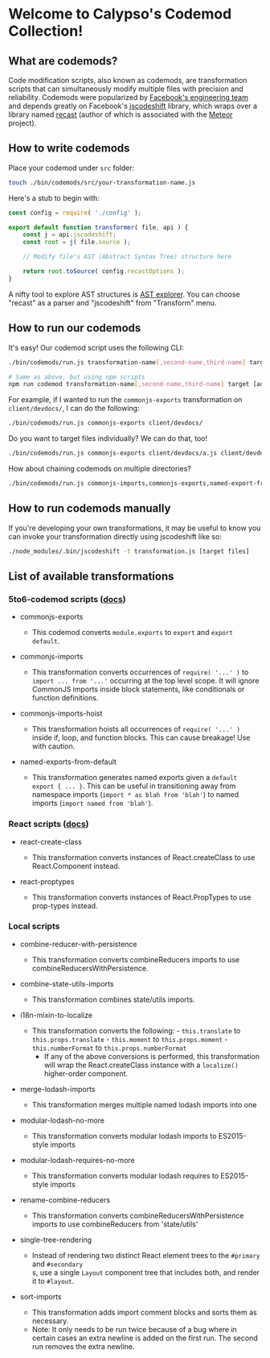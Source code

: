 # Welcome to Calypso's Codemod Collection!

## What are codemods?

Code modification scripts, also known as codemods, are transformation scripts that can simultaneously modify multiple files with precision and reliability. Codemods were popularized by [Facebook's engineering team](https://medium.com/@cpojer/effective-javascript-codemods-5a6686bb46fb) and depends greatly on Facebook's [jscodeshift](https://github.com/facebook/jscodeshift) library, which wraps over a library named [recast](https://github.com/benjamn/recast) (author of which is associated with the [Meteor](https://www.meteor.com/) project).

## How to write codemods

Place your codemod under `src` folder:
```bash
touch ./bin/codemods/src/your-transformation-name.js
```

Here's a stub to begin with:
```js
const config = require( './config' );

export default function transformer( file, api ) {
	const j = api.jscodeshift;
	const root = j( file.source );

	// Modify file's AST (Abstract Syntax Tree) structure here

	return root.toSource( config.recastOptions );
}
```

A nifty tool to explore AST structures is [AST explorer](https://astexplorer.net/).
You can choose "recast" as a parser and "jscodeshift" from "Transform" menu.

## How to run our codemods

It's easy! Our codemod script uses the following CLI:

```bash
./bin/codemods/run.js transformation-name[,second-name,third-name] target [additional targets]
```

```bash
# Same as above, but using npm scripts
npm run codemod transformation-name[,second-name,third-name] target [additional targets]
```

For example, if I wanted to run the `commonjs-exports` transformation on `client/devdocs/`, I can do the following:

```bash
./bin/codemods/run.js commonjs-exports client/devdocs/
```

Do you want to target files individually? We can do that, too!

```bash
./bin/codemods/run.js commonjs-exports client/devdocs/a.js client/devdocs/b.js client/devdocs/c.js
```

How about chaining codemods on multiple directories?

```bash
./bin/codemods/run.js commonjs-imports,commonjs-exports,named-export-from-default client/blocks/ client/components/
```

## How to run codemods manually

If you're developing your own transformations, it may be useful to know you can invoke your transformation directly using jscodeshift like so:

```bash
./node_modules/.bin/jscodeshift -t transformation.js [target files]
```

## List of available transformations

### 5to6-codemod scripts ([docs](https://github.com/5to6/5to6-codemod#transforms))

- commonjs-exports
	- This codemod converts `module.exports` to `export` and `export default`.

- commonjs-imports
	- This transformation converts occurrences of `require( '...' )` to `import ... from '...'` occurring at the top level scope. It will ignore CommonJS imports inside block statements, like conditionals or function definitions.

- commonjs-imports-hoist
	- This transformation hoists all occurrences of `require( '...' )` inside if, loop, and function blocks. This can cause breakage! Use with caution.

- named-exports-from-default
	- This transformation generates named exports given a `default export { ... }`. This can be useful in transitioning away from namespace imports (`import * as blah from 'blah'`) to named imports (`import named from 'blah'`).

### React scripts ([docs](https://github.com/reactjs/react-codemod))

- react-create-class
	- This transformation converts instances of React.createClass to use React.Component instead.

- react-proptypes
	- This transformation converts instances of React.PropTypes to use prop-types instead.

### Local scripts
- combine-reducer-with-persistence
	- This transformation converts combineReducers imports to use combineReducersWithPersistence.

- combine-state-utils-imports
	- This transformation combines state/utils imports.

- i18n-mixin-to-localize
  - This transformation converts the following:
		- `this.translate` to `this.props.translate`
		- `this.moment` to `this.props.moment`
		- `this.numberFormat` to `this.props.numberFormat`
	- If any of the above conversions is performed, this transformation will wrap the React.createClass instance with a `localize()` higher-order component.

- merge-lodash-imports
	- This transformation merges multiple named lodash imports into one

-	modular-lodash-no-more
	- This transformation converts modular lodash imports to ES2015-style imports

- modular-lodash-requires-no-more
	- This transformation converts modular lodash requires to ES2015-style imports

- rename-combine-reducers
	- This transformation converts combineReducersWithPersistence imports to use combineReducers from 'state/utils'

- single-tree-rendering
	- Instead of rendering two distinct React element trees to the `#primary` and `#secondary` <div>s,
	use a single `Layout` component tree that includes both, and render it to `#layout`.

- sort-imports
	- This transformation adds import comment blocks and sorts them as necessary.
	- Note: It only needs to be run twice because of a bug where in certain cases an extra newline is added
	on the first run.  The second run removes the extra newline.
